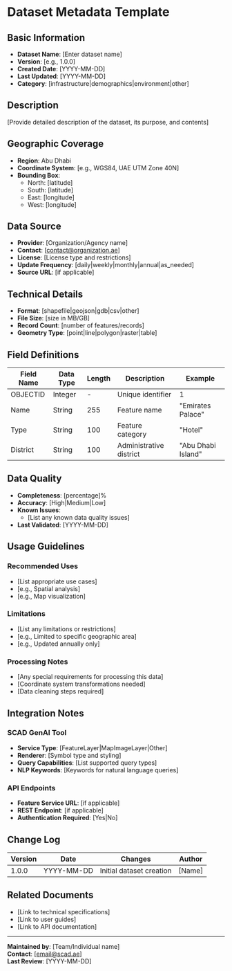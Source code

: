 # Dataset Metadata Template

## Basic Information
- **Dataset Name**: [Enter dataset name]
- **Version**: [e.g., 1.0.0]
- **Created Date**: [YYYY-MM-DD]
- **Last Updated**: [YYYY-MM-DD]
- **Category**: [infrastructure|demographics|environment|other]

## Description
[Provide detailed description of the dataset, its purpose, and contents]

## Geographic Coverage
- **Region**: Abu Dhabi
- **Coordinate System**: [e.g., WGS84, UAE UTM Zone 40N]
- **Bounding Box**: 
  - North: [latitude]
  - South: [latitude]
  - East: [longitude]
  - West: [longitude]

## Data Source
- **Provider**: [Organization/Agency name]
- **Contact**: [contact@organization.ae]
- **License**: [License type and restrictions]
- **Update Frequency**: [daily|weekly|monthly|annual|as_needed]
- **Source URL**: [if applicable]

## Technical Details
- **Format**: [shapefile|geojson|gdb|csv|other]
- **File Size**: [size in MB/GB]
- **Record Count**: [number of features/records]
- **Geometry Type**: [point|line|polygon|raster|table]

## Field Definitions
| Field Name | Data Type | Length | Description | Example |
|------------|-----------|--------|-------------|---------|
| OBJECTID | Integer | - | Unique identifier | 1 |
| Name | String | 255 | Feature name | "Emirates Palace" |
| Type | String | 100 | Feature category | "Hotel" |
| District | String | 100 | Administrative district | "Abu Dhabi Island" |

## Data Quality
- **Completeness**: [percentage]%
- **Accuracy**: [High|Medium|Low]
- **Known Issues**: 
  - [List any known data quality issues]
- **Last Validated**: [YYYY-MM-DD]

## Usage Guidelines
### Recommended Uses
- [List appropriate use cases]
- [e.g., Spatial analysis]
- [e.g., Map visualization]

### Limitations
- [List any limitations or restrictions]
- [e.g., Limited to specific geographic area]
- [e.g., Updated annually only]

### Processing Notes
- [Any special requirements for processing this data]
- [Coordinate system transformations needed]
- [Data cleaning steps required]

## Integration Notes
### SCAD GenAI Tool
- **Service Type**: [FeatureLayer|MapImageLayer|Other]
- **Renderer**: [Symbol type and styling]
- **Query Capabilities**: [List supported query types]
- **NLP Keywords**: [Keywords for natural language queries]

### API Endpoints
- **Feature Service URL**: [if applicable]
- **REST Endpoint**: [if applicable]
- **Authentication Required**: [Yes|No]

## Change Log
| Version | Date | Changes | Author |
|---------|------|---------|--------|
| 1.0.0 | YYYY-MM-DD | Initial dataset creation | [Name] |

## Related Documents
- [Link to technical specifications]
- [Link to user guides]
- [Link to API documentation]

---
**Maintained by**: [Team/Individual name]  
**Contact**: [email@scad.ae]  
**Last Review**: [YYYY-MM-DD]
